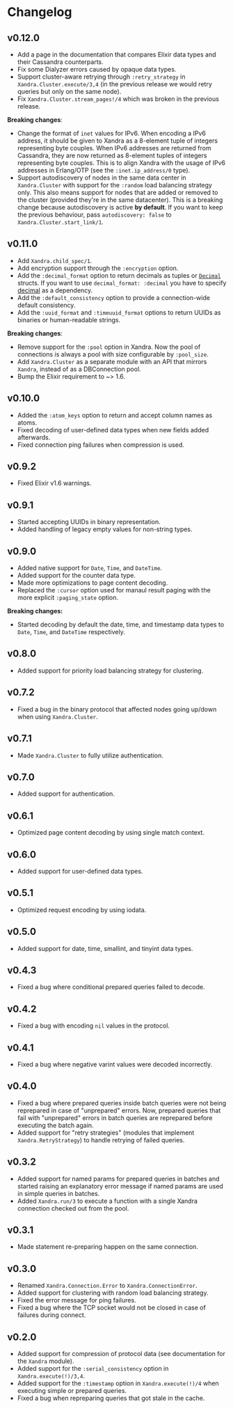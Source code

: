 # Changelog

## v0.12.0

* Add a page in the documentation that compares Elixir data types and their Cassandra counterparts.
* Fix some Dialyzer errors caused by opaque data types.
* Support cluster-aware retrying through `:retry_strategy` in `Xandra.Cluster.execute/3,4` (in the previous release we would retry queries but only on the same node).
* Fix `Xandra.Cluster.stream_pages!/4` which was broken in the previous release.

__Breaking changes__:

* Change the format of `inet` values for IPv6. When encoding a IPv6 address, it should be given to Xandra as a 8-element tuple of integers representing byte couples. When IPv6 addresses are returned from Cassandra, they are now returned as 8-element tuples of integers representing byte couples. This is to align Xandra with the usage of IPv6 addresses in Erlang/OTP (see the `:inet.ip_address/0` type).
* Support autodiscovery of nodes in the same data center in `Xandra.Cluster` with support for the `:random` load balancing strategy only. This also means support for nodes that are added or removed to the cluster (provided they're in the same datacenter). This is a breaking change because autodiscovery is active **by default**. If you want to keep the previous behaviour, pass `autodiscovery: false` to `Xandra.Cluster.start_link/1`.

## v0.11.0

* Add `Xandra.child_spec/1`.
* Add encryption support through the `:encryption` option.
* Add the `:decimal_format` option to return decimals as tuples or [`Decimal`](https://github.com/ericmj/decimal) structs. If you want to use `decimal_format: :decimal` you have to specify [decimal](https://github.com/ericmj/decimal) as a dependency.
* Add the `:default_consistency` option to provide a connection-wide default consistency.
* Add the `:uuid_format` and `:timeuuid_format` options to return UUIDs as binaries or human-readable strings.

__Breaking changes__:

* Remove support for the `:pool` option in Xandra. Now the pool of connections is always a pool with size configurable by `:pool_size`.
* Add `Xandra.Cluster` as a separate module with an API that mirrors `Xandra`, instead of as a DBConnection pool.
* Bump the Elixir requirement to ~> 1.6.

## v0.10.0

* Added the `:atom_keys` option to return and accept column names as atoms.
* Fixed decoding of user-defined data types when new fields added afterwards.
* Fixed connection ping failures when compression is used.

## v0.9.2

* Fixed Elixir v1.6 warnings.

## v0.9.1

* Started accepting UUIDs in binary representation.
* Added handling of legacy empty values for non-string types.

## v0.9.0

* Added native support for `Date`, `Time`, and `DateTime`.
* Added support for the counter data type.
* Made more optimizations to page content decoding.
* Replaced the `:cursor` option used for manaul result paging with the more explicit `:paging_state` option.

__Breaking changes:__

* Started decoding by default the date, time, and timestamp data types to `Date`, `Time`, and `DateTime` respectively.

## v0.8.0

* Added support for priority load balancing strategy for clustering.

## v0.7.2

* Fixed a bug in the binary protocol that affected nodes going up/down when using `Xandra.Cluster`.

## v0.7.1

* Made `Xandra.Cluster` to fully utilize authentication.

## v0.7.0

* Added support for authentication.

## v0.6.1

* Optimized page content decoding by using single match context.

## v0.6.0

* Added support for user-defined data types.

## v0.5.1

* Optimized request encoding by using iodata.

## v0.5.0

* Added support for date, time, smallint, and tinyint data types.

## v0.4.3

* Fixed a bug where conditional prepared queries failed to decode.

## v0.4.2

* Fixed a bug with encoding `nil` values in the protocol.

## v0.4.1

* Fixed a bug where negative varint values were decoded incorrectly.

## v0.4.0

* Fixed a bug where prepared queries inside batch queries were not being reprepared in case of "unprepared" errors. Now, prepared queries that fail with "unprepared" errors in batch queries are reprepared before executing the batch again.
* Added support for "retry strategies" (modules that implement `Xandra.RetryStrategy`) to handle retrying of failed queries.

## v0.3.2

* Added support for named params for prepared queries in batches and started raising an explanatory error message if named params are used in simple queries in batches.
* Added `Xandra.run/3` to execute a function with a single Xandra connection checked out from the pool.

## v0.3.1

* Made statement re-preparing happen on the same connection.

## v0.3.0

* Renamed `Xandra.Connection.Error` to `Xandra.ConnectionError`.
* Added support for clustering with random load balancing strategy.
* Fixed the error message for ping failures.
* Fixed a bug where the TCP socket would not be closed in case of failures during connect.

## v0.2.0

* Added support for compression of protocol data (see documentation for the `Xandra` module).
* Added support for the `:serial_consistency` option in `Xandra.execute(!)/3,4`.
* Added support for the `:timestamp` option in `Xandra.execute(!)/4` when executing simple or prepared queries.
* Fixed a bug when repreparing queries that got stale in the cache.
